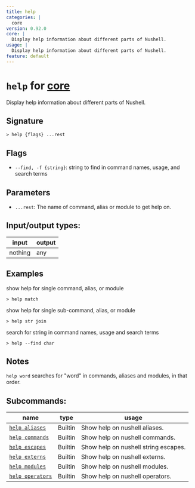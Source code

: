 ```yaml
---
title: help
categories: |
  core
version: 0.92.0
core: |
  Display help information about different parts of Nushell.
usage: |
  Display help information about different parts of Nushell.
feature: default
---
```

<!-- This file is automatically generated. Please edit the command in https://github.com/nushell/nushell instead. -->

# `help` for [core](/commands/categories/core.md)

<div class='command-title'>Display help information about different parts of Nushell.</div>

## Signature

```> help {flags} ...rest```

## Flags

 -  `--find, -f {string}`: string to find in command names, usage, and search terms

## Parameters

 -  `...rest`: The name of command, alias or module to get help on.


## Input/output types:

| input   | output |
| ------- | ------ |
| nothing | any    |

## Examples

show help for single command, alias, or module
```nu
> help match

```

show help for single sub-command, alias, or module
```nu
> help str join

```

search for string in command names, usage and search terms
```nu
> help --find char

```

## Notes
`help word` searches for "word" in commands, aliases and modules, in that order.

## Subcommands:

| name                                                 | type    | usage                                |
| ---------------------------------------------------- | ------- | ------------------------------------ |
| [`help aliases`](/commands/docs/help_aliases.md)     | Builtin | Show help on nushell aliases.        |
| [`help commands`](/commands/docs/help_commands.md)   | Builtin | Show help on nushell commands.       |
| [`help escapes`](/commands/docs/help_escapes.md)     | Builtin | Show help on nushell string escapes. |
| [`help externs`](/commands/docs/help_externs.md)     | Builtin | Show help on nushell externs.        |
| [`help modules`](/commands/docs/help_modules.md)     | Builtin | Show help on nushell modules.        |
| [`help operators`](/commands/docs/help_operators.md) | Builtin | Show help on nushell operators.      |